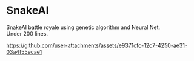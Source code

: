# SnakeAI
SnakeAI battle royale using genetic algorithm and Neural Net.  
Under 200 lines. 

https://github.com/user-attachments/assets/e9371cfc-12c7-4250-ae31-03a4f55ecae1


